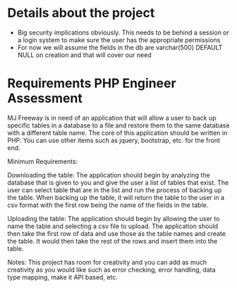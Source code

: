 # Details about the project
* Big security implications obviously. This needs to be behind a session or a login system to make sure the user has the appropriate permissions
* For now we will assume the fields in the db are varchar(500) DEFAULT NULL on creation and that will cover our need

# Requirements PHP Engineer Assessment

MJ Freeway is in need of an application that will allow a user to back up specific tables in a database to a file and restore them to the same database with a different table name. The core of this application should be written in PHP. You can use other items such as jquery, bootstrap, etc. for the front end.

Minimum Requirements:

Downloading the table:
The application should begin by analyzing the database that is given to you and give the user a list of tables that exist. The user can select table that are in the list and run the process of backing up the table. When backing up the table, it will return the table to the user in a csv format with the first row being the name of the fields in the table.

Uploading the table:
The application should begin by allowing the user to name the table and selecting a csv file to upload. The application should then take the first row of data and use those as the table names and create the table. It would then take the rest of the rows and insert them into the table.

Notes:
This project has room for creativity and you can add as much creativity as you would like such as error checking, error handling, data type mapping, make it API based, etc.
